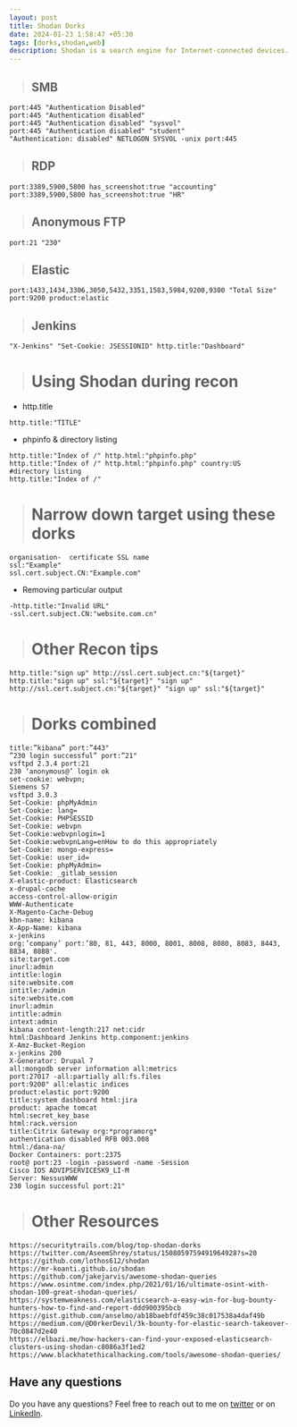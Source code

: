 ```yaml
---
layout: post
title: Shodan Dorks
date: 2024-01-23 1:58:47 +05:30
tags: [dorks,shodan,web]
description: Shodan is a search engine for Internet-connected devices. Dorks help to narrow down output.
---
```



> ## SMB
```
port:445 "Authentication Disabled"
port:445 "Authentication disabled"
port:445 "Authentication disabled" "sysvol"
port:445 "Authentication disabled" "student"
"Authentication: disabled" NETLOGON SYSVOL -unix port:445
```

> ## RDP

```
port:3389,5900,5800 has_screenshot:true "accounting"
port:3389,5900,5800 has_screenshot:true "HR"
```

> ##  Anonymous FTP
```
port:21 "230"
```


> ## Elastic
```
port:1433,1434,3306,3050,5432,3351,1583,5984,9200,9300 "Total Size"
port:9200 product:elastic
```

> ## Jenkins
```
"X-Jenkins" "Set-Cookie: JSESSIONID" http.title:"Dashboard" 
```

> # Using Shodan during recon

* http.title
```
http.title:"TITLE"
```
* phpinfo & directory listing
```
http.title:"Index of /" http.html:"phpinfo.php"
http.title:"Index of /" http.html:"phpinfo.php" country:US 
#directory listing
http.title:"Index of /"
```

> # Narrow down target using these dorks

```
organisation-  certificate SSL name
ssl:"Example"
ssl.cert.subject.CN:"Example.com"
```
* Removing particular output
```
-http.title:"Invalid URL"
-ssl.cert.subject.CN:"website.com.cn"
```

> # Other Recon tips
```
http.title:"sign up" http://ssl.cert.subject.cn:"${target}" http.title:"sign up" ssl:"${target}" "sign up" http://ssl.cert.subject.cn:"${target}" "sign up" ssl:"${target}"
```

> # Dorks combined
```
title:”kibana” port:”443"
”230 login successful” port:”21"
vsftpd 2.3.4 port:21
230 ‘anonymous@’ login ok
set-cookie: webvpn;
Siemens S7
vsftpd 3.0.3
Set-Cookie: phpMyAdmin
Set-Cookie: lang=
Set-Cookie: PHPSESSID
Set-Cookie: webvpn
Set-Cookie:webvpnlogin=1
Set-Cookie:webvpnLang=enHow to do this appropriately
Set-Cookie: mongo-express=
Set-Cookie: user_id=
Set-Cookie: phpMyAdmin=
Set-Cookie: _gitlab_session
X-elastic-product: Elasticsearch
x-drupal-cache
access-control-allow-origin
WWW-Authenticate
X-Magento-Cache-Debug
kbn-name: kibana
X-App-Name: kibana
x-jenkins
org:’company’ port:’80, 81, 443, 8000, 8001, 8008, 8080, 8083, 8443, 8834, 8888'.
site:target.com
inurl:admin
intitle:login
site:website.com
intitle:/admin
site:website.com
inurl:admin
intitle:admin
intext:admin
kibana content-length:217 net:cidr
html:Dashboard Jenkins http.component:jenkins
X-Amz-Bucket-Region
x-jenkins 200
X-Generator: Drupal 7
all:mongodb server information all:metrics
port:27017 -all:partially all:fs.files
port:9200" all:elastic indices
product:elastic port:9200
title:system dashboard html:jira
product: apache tomcat
html:secret_key_base
html:rack.version
title:Citrix Gateway org:*programorg*
authentication disabled RFB 003.008
html:/dana-na/
Docker Containers: port:2375
root@ port:23 -login -password -name -Session
Cisco IOS ADVIPSERVICESK9_LI-M
Server: NessusWWW
230 login successful port:21"
```

> # Other Resources
```
https://securitytrails.com/blog/top-shodan-dorks
https://twitter.com/AseemShrey/status/1508059759491964928?s=20
https://github.com/lothos612/shodan
https://mr-koanti.github.io/shodan
https://github.com/jakejarvis/awesome-shodan-queries
https://www.osintme.com/index.php/2021/01/16/ultimate-osint-with-shodan-100-great-shodan-queries/
https://systemweakness.com/elasticsearch-a-easy-win-for-bug-bounty-hunters-how-to-find-and-report-ddd900395bcb
https://gist.github.com/anselmo/ab18baebfdf459c38c017538a4daf49b
https://medium.com/@D0rkerDevil/3k-bounty-for-elastic-search-takeover-70c0847d2e40
https://elbazi.me/how-hackers-can-find-your-exposed-elasticsearch-clusters-using-shodan-c8086a3f1ed2
https://www.blackhatethicalhacking.com/tools/awesome-shodan-queries/
```


## Have any questions
Do you have any questions? Feel free to reach out to me on [twitter](https://twitter.com/rach1tarora) or on [LinkedIn](https://www.linkedin.com/in/rach1tarora/).